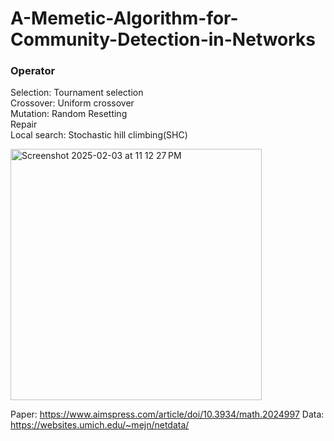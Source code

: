 # A-Memetic-Algorithm-for-Community-Detection-in-Networks

### Operator
Selection: Tournament selection</br>
Crossover: Uniform crossover</br>
Mutation: Random Resetting</br>
Repair</br>
Local search: Stochastic hill climbing(SHC)</br>

<img width="402" alt="Screenshot 2025-02-03 at 11 12 27 PM" src="https://github.com/user-attachments/assets/bb6c284c-24dc-4245-b8bb-da0eeced1c2a" />

Paper: https://www.aimspress.com/article/doi/10.3934/math.2024997
Data: https://websites.umich.edu/~mejn/netdata/
